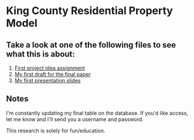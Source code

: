 # King County Residential Property Model

## Take a look at one of the following files to see what this is about:

1. [First project idea assignment](project_idea.md)
2. [My first draft for the final paper](notebooks/paper_first_draft.ipynb)
3. [My first presentation slides](presentations/presentation_1.ipynb)

## Notes

I'm constantly updating my final table on the database. If you'd like access, let me know and I'll send you a username and password.

This research is solely for fun/education.
